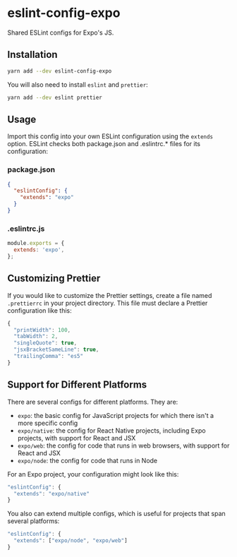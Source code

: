 # eslint-config-expo
Shared ESLint configs for Expo's JS.

## Installation

```sh
yarn add --dev eslint-config-expo
```

You will also need to install `eslint` and `prettier`:

```sh
yarn add --dev eslint prettier
```

## Usage

Import this config into your own ESLint configuration using the `extends` option. ESLint checks both package.json and .eslintrc.* files for its configuration:

### package.json
```json
{
  "eslintConfig": {
    "extends": "expo"
  }
}
```

### .eslintrc.js
```js
module.exports = {
  extends: 'expo',
};
```

## Customizing Prettier

If you would like to customize the Prettier settings, create a file named `.prettierrc` in your project directory. This file must declare a Prettier configuration like this:

```js
{
  "printWidth": 100,
  "tabWidth": 2,
  "singleQuote": true,
  "jsxBracketSameLine": true,
  "trailingComma": "es5"
}
```

## Support for Different Platforms

There are several configs for different platforms. They are:
* `expo`: the basic config for JavaScript projects for which there isn't a more specific config
* `expo/native`: the config for React Native projects, including Expo projects, with support for React and JSX
* `expo/web`: the config for code that runs in web browsers, with support for React and JSX
* `expo/node`: the config for code that runs in Node

For an Expo project, your configuration might look like this:

```js
"eslintConfig": {
  "extends": "expo/native"
}
```

You also can extend multiple configs, which is useful for projects that span several platforms:

```js
"eslintConfig": {
  "extends": ["expo/node", "expo/web"]
}
```
